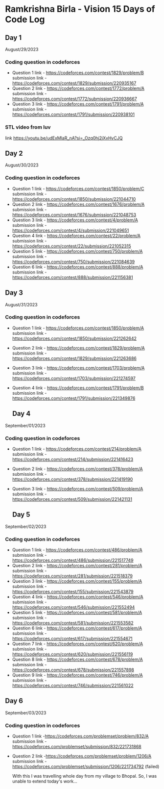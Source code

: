 # Ramkrishna Birla - Vision 15 Days of Code Log

## Day 1
August/29/2023
### Coding question in codeforces
- Question 1 link - https://codeforces.com/contest/1829/problem/B <br>
  submission link - https://codeforces.com/contest/1829/submission/220935167
- Question 2 link - https://codeforces.com/contest/1772/problem/A <br>
  submission link - https://codeforces.com/contest/1772/submission/220936667
- Question 3 link - https://codeforces.com/contest/1791/problem/A <br>
  submission link - https://codeforces.com/contest/1791/submission/220938101

### STL video from luv
link https://youtu.be/udExMlaR_nA?si=_Ozq0hj2jXvHvCJQ


## Day 2
August/30/2023
### Coding question in codeforces
- Question 1 link - https://codeforces.com/contest/1850/problem/C <br>
  submission link - https://codeforces.com/contest/1850/submission/221044710
- Question 2 link - https://codeforces.com/contest/1676/problem/A <br>
  submission link - https://codeforces.com/contest/1676/submission/221048753
- Question 3 link - https://codeforces.com/contest/4/problem/A <br>
  submission link - https://codeforces.com/contest/4/submission/221049651
- Question 4 link - https://codeforces.com/contest/22/problem/A <br>
  submission link - https://codeforces.com/contest/22/submission/221052315
- Question 5 link - https://codeforces.com/contest/750/problem/A <br>
  submission link - https://codeforces.com/contest/750/submission/221084639
- Question 6 link - https://codeforces.com/contest/888/problem/A <br>
  submission link - https://codeforces.com/contest/888/submission/221156381



## Day 3
August/31/2023
### Coding question in codeforces
- Question 1 link - https://codeforces.com/contest/1850/problem/A <br>
  submission link - https://codeforces.com/contest/1850/submission/221262642
- Question 2 link - https://codeforces.com/contest/1829/problem/A <br>
  submission link - https://codeforces.com/contest/1829/submission/221263686
- Question 3 link - https://codeforces.com/contest/1703/problem/A <br>
  submission link - https://codeforces.com/contest/1703/submission/221274597
- Question 4 link - https://codeforces.com/contest/1791/problem/B <br>
  submission link - https://codeforces.com/contest/1791/submission/221349876



  ## Day 4
September/01/2023
### Coding question in codeforces
- Question 1 link - https://codeforces.com/contest/214/problem/A <br>
  submission link - https://codeforces.com/contest/214/submission/221416423
- Question 2 link - https://codeforces.com/contest/378/problem/A <br>
  submission link - https://codeforces.com/contest/378/submission/221419190
- Question 3 link - https://codeforces.com/contest/509/problem/A <br>
  submission link - https://codeforces.com/contest/509/submission/221421131



  ## Day 5
September/02/2023
### Coding question in codeforces
- Question 1 link - https://codeforces.com/contest/486/problem/A <br>
  submission link - https://codeforces.com/contest/486/submission/221517749
- Question 2 link - https://codeforces.com/contest/281/problem/A <br>
  submission link - https://codeforces.com/contest/281/submission/221518379
- Question 3 link - https://codeforces.com/contest/155/problem/A  <br>
  submission link - https://codeforces.com/contest/155/submission/221543879
- Question 4 link - https://codeforces.com/contest/546/problem/A <br>
  submission link - https://codeforces.com/contest/546/submission/221552494
- Question 5 link - https://codeforces.com/contest/581/problem/A <br>
  submission link - https://codeforces.com/contest/581/submission/221553582
- Question 6 link - https://codeforces.com/contest/617/problem/A <br>
  submission link - https://codeforces.com/contest/617/submission/221554671
- Question 7 link - https://codeforces.com/contest/620/problem/A <br>
  submission link - https://codeforces.com/contest/620/submission/221556119
- Question 8 link - https://codeforces.com/contest/678/problem/A <br>
  submission link - https://codeforces.com/contest/678/submission/221557898
- Question 9 link - https://codeforces.com/contest/746/problem/A <br>
  submission link - https://codeforces.com/contest/746/submission/221561022



## Day 6
September/03/2023
### Coding question in codeforces
- Question 1 link -https://codeforces.com/problemset/problem/832/A <br>
  submission link - https://codeforces.com/problemset/submission/832/221731868
- Question 2 link -https://codeforces.com/problemset/problem/1206/A <br>
  submission link - https://codeforces.com/problemset/submission/1206/221734792 (failed)

  With this I was travelling whole day from my village to Bhopal. So, I was unable to extend today's work...
